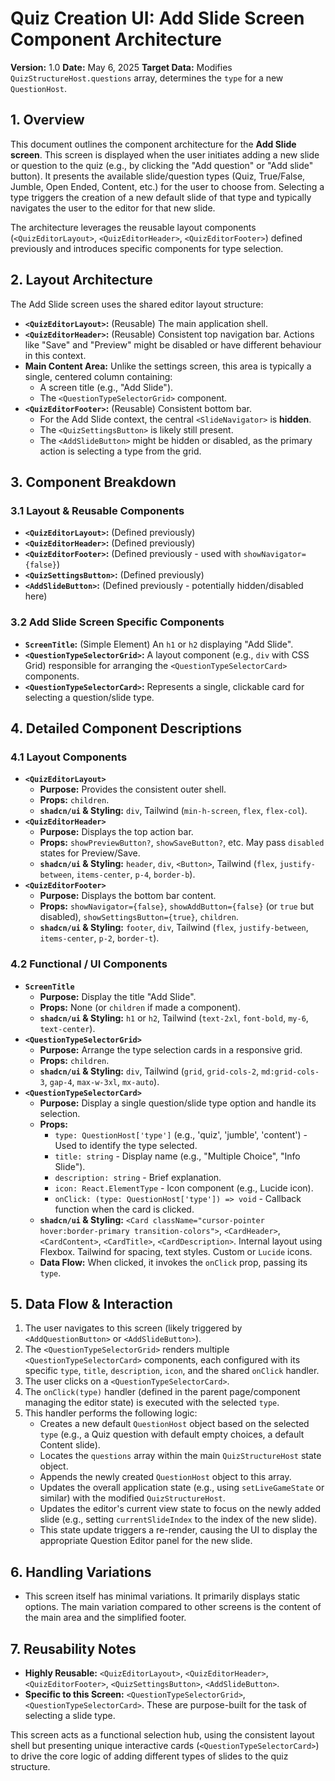 # Quiz Creation UI: Add Slide Screen Component Architecture

**Version:** 1.0
**Date:** May 6, 2025
**Target Data:** Modifies `QuizStructureHost.questions` array, determines the `type` for a new `QuestionHost`.

## 1. Overview

This document outlines the component architecture for the **Add Slide screen**. This screen is displayed when the user initiates adding a new slide or question to the quiz (e.g., by clicking the "Add question" or "Add slide" button). It presents the available slide/question types (Quiz, True/False, Jumble, Open Ended, Content, etc.) for the user to choose from. Selecting a type triggers the creation of a new default slide of that type and typically navigates the user to the editor for that new slide.

The architecture leverages the reusable layout components (`<QuizEditorLayout>`, `<QuizEditorHeader>`, `<QuizEditorFooter>`) defined previously and introduces specific components for type selection.

## 2. Layout Architecture

The Add Slide screen uses the shared editor layout structure:

- **`<QuizEditorLayout>`:** (Reusable) The main application shell.
- **`<QuizEditorHeader>`:** (Reusable) Consistent top navigation bar. Actions like "Save" and "Preview" might be disabled or have different behaviour in this context.
- **Main Content Area:** Unlike the settings screen, this area is typically a single, centered column containing:
  - A screen title (e.g., "Add Slide").
  - The `<QuestionTypeSelectorGrid>` component.
- **`<QuizEditorFooter>`:** (Reusable) Consistent bottom bar.
  - For the Add Slide context, the central `<SlideNavigator>` is **hidden**.
  - The `<QuizSettingsButton>` is likely still present.
  - The `<AddSlideButton>` might be hidden or disabled, as the primary action is selecting a type from the grid.

## 3. Component Breakdown

### 3.1 Layout & Reusable Components

- **`<QuizEditorLayout>`:** (Defined previously)
- **`<QuizEditorHeader>`:** (Defined previously)
- **`<QuizEditorFooter>`:** (Defined previously - used with `showNavigator={false}`)
- **`<QuizSettingsButton>`:** (Defined previously)
- **`<AddSlideButton>`:** (Defined previously - potentially hidden/disabled here)

### 3.2 Add Slide Screen Specific Components

- **`ScreenTitle`:** (Simple Element) An `h1` or `h2` displaying "Add Slide".
- **`<QuestionTypeSelectorGrid>`:** A layout component (e.g., `div` with CSS Grid) responsible for arranging the `<QuestionTypeSelectorCard>` components.
- **`<QuestionTypeSelectorCard>`:** Represents a single, clickable card for selecting a question/slide type.

## 4. Detailed Component Descriptions

### 4.1 Layout Components

- **`<QuizEditorLayout>`**
  - **Purpose:** Provides the consistent outer shell.
  - **Props:** `children`.
  - **`shadcn/ui` & Styling:** `div`, Tailwind (`min-h-screen`, `flex`, `flex-col`).
- **`<QuizEditorHeader>`**
  - **Purpose:** Displays the top action bar.
  - **Props:** `showPreviewButton?`, `showSaveButton?`, etc. May pass `disabled` states for Preview/Save.
  - **`shadcn/ui` & Styling:** `header`, `div`, `<Button>`, Tailwind (`flex`, `justify-between`, `items-center`, `p-4`, `border-b`).
- **`<QuizEditorFooter>`**
  - **Purpose:** Displays the bottom bar content.
  - **Props:** `showNavigator={false}`, `showAddButton={false}` (or `true` but disabled), `showSettingsButton={true}`, `children`.
  - **`shadcn/ui` & Styling:** `footer`, `div`, Tailwind (`flex`, `justify-between`, `items-center`, `p-2`, `border-t`).

### 4.2 Functional / UI Components

- **`ScreenTitle`**
  - **Purpose:** Display the title "Add Slide".
  - **Props:** None (or `children` if made a component).
  - **`shadcn/ui` & Styling:** `h1` or `h2`, Tailwind (`text-2xl`, `font-bold`, `my-6`, `text-center`).
- **`<QuestionTypeSelectorGrid>`**
  - **Purpose:** Arrange the type selection cards in a responsive grid.
  - **Props:** `children`.
  - **`shadcn/ui` & Styling:** `div`, Tailwind (`grid`, `grid-cols-2`, `md:grid-cols-3`, `gap-4`, `max-w-3xl`, `mx-auto`).
- **`<QuestionTypeSelectorCard>`**
  - **Purpose:** Display a single question/slide type option and handle its selection.
  - **Props:**
    - `type: QuestionHost['type']` (e.g., 'quiz', 'jumble', 'content') - Used to identify the type selected.
    - `title: string` - Display name (e.g., "Multiple Choice", "Info Slide").
    - `description: string` - Brief explanation.
    - `icon: React.ElementType` - Icon component (e.g., Lucide icon).
    - `onClick: (type: QuestionHost['type']) => void` - Callback function when the card is clicked.
  - **`shadcn/ui` & Styling:** `<Card className="cursor-pointer hover:border-primary transition-colors">`, `<CardHeader>`, `<CardContent>`, `<CardTitle>`, `<CardDescription>`. Internal layout using Flexbox. Tailwind for spacing, text styles. Custom or `Lucide` icons.
  - **Data Flow:** When clicked, it invokes the `onClick` prop, passing its `type`.

## 5. Data Flow & Interaction

1.  The user navigates to this screen (likely triggered by `<AddQuestionButton>` or `<AddSlideButton>`).
2.  The `<QuestionTypeSelectorGrid>` renders multiple `<QuestionTypeSelectorCard>` components, each configured with its specific `type`, `title`, `description`, `icon`, and the shared `onClick` handler.
3.  The user clicks on a `<QuestionTypeSelectorCard>`.
4.  The `onClick(type)` handler (defined in the parent page/component managing the editor state) is executed with the selected `type`.
5.  This handler performs the following logic:
    - Creates a new default `QuestionHost` object based on the selected `type` (e.g., a Quiz question with default empty choices, a default Content slide).
    - Locates the `questions` array within the main `QuizStructureHost` state object.
    - Appends the newly created `QuestionHost` object to this array.
    - Updates the overall application state (e.g., using `setLiveGameState` or similar) with the modified `QuizStructureHost`.
    - Updates the editor's current view state to focus on the newly added slide (e.g., setting `currentSlideIndex` to the index of the new slide).
    - This state update triggers a re-render, causing the UI to display the appropriate Question Editor panel for the new slide.

## 6. Handling Variations

- This screen itself has minimal variations. It primarily displays static options. The main variation compared to other screens is the content of the main area and the simplified footer.

## 7. Reusability Notes

- **Highly Reusable:** `<QuizEditorLayout>`, `<QuizEditorHeader>`, `<QuizEditorFooter>`, `<QuizSettingsButton>`, `<AddSlideButton>`.
- **Specific to this Screen:** `<QuestionTypeSelectorGrid>`, `<QuestionTypeSelectorCard>`. These are purpose-built for the task of selecting a slide type.

This screen acts as a functional selection hub, using the consistent layout shell but presenting unique interactive cards (`<QuestionTypeSelectorCard>`) to drive the core logic of adding different types of slides to the quiz structure.
